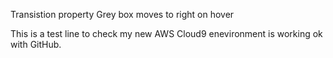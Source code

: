 Transistion property
Grey box moves to right on hover

This is a test line to check my new AWS Cloud9 enevironment is working ok with GitHub.